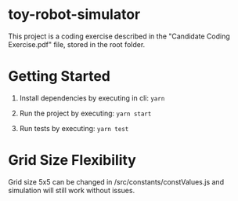 # toy-robot-simulator

This project is a coding exercise described in the "Candidate Coding Exercise.pdf" file, stored in the root folder.

# Getting Started 

1) Install dependencies by executing in cli:
```yarn```

2) Run the project by executing:
```yarn start```

3) Run tests by executing:
```yarn test```

# Grid Size Flexibility
Grid size 5x5 can be changed in /src/constants/constValues.js and simulation will still work without issues.
